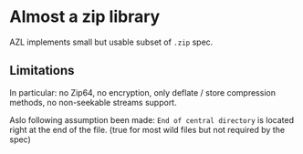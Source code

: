 # Almost a zip library

AZL implements small but usable subset of `.zip` spec.

## Limitations

In particular: no Zip64, no encryption, only deflate / store compression methods, no non-seekable streams support.

Aslo following assumption been made: ``End of central directory`` is located right at the end of the file. 
(true for most wild files but not required by the spec)
